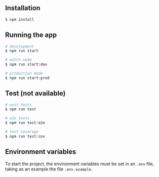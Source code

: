 ## Installation

```bash
$ npm install
```

## Running the app

```bash
# development
$ npm run start

# watch mode
$ npm run start:dev

# production mode
$ npm run start:prod
```

## Test (not available)

```bash
# unit tests
$ npm run test

# e2e tests
$ npm run test:e2e

# test coverage
$ npm run test:cov
```

## Environment variables

To start the project, the environment variables must be set in an `.env` file, taking as an example the file `.env.example`.
